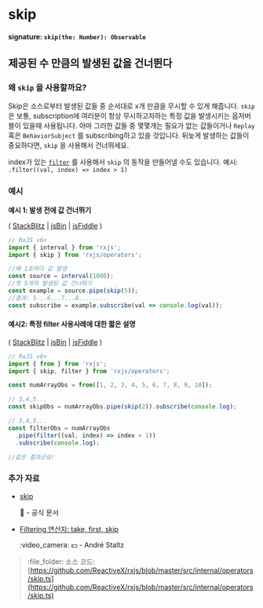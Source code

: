 # skip

#### signature: `skip(the: Number): Observable`

## 제공된 수 만큼의 발생된 값을 건너뛴다

### 왜 `skip` 을 사용할까요?

Skip은 소스로부터 발생된 값들 중 순서대로 x개 만큼을 무시할 수 있게 해줍니다. `skip` 은 보통, subscription에 여러분이 항상 무시하고자하는 특정 값을 발생시키는 옵저버블이 있을때 사용됩니다. 아마 그러한 값들 중 몇몇개는 필요가 없는 값들이거나 `Replay` 혹은 `BehaviorSubject` 를 subscribing하고 있을 것입니다. 뒤늦게 발생하는 값들이 중요하다면, `skip` 을 사용해서 건너뛰세요.

index가 있는  [`filter`](filter.md) 를 사용해서 `skip` 의 동작을 만들어낼 수도 있습니다. 예시: `.filter((val, index) => index > 1)`

### 예시

**예시 1: 발생 전에 값 건너뛰기**

\( [StackBlitz](https://stackblitz.com/edit/typescript-o5ydjf?file=index.ts&devtoolsheight=100) \| [jsBin](http://jsbin.com/hacepudabi/1/edit?js,console) \| [jsFiddle](https://jsfiddle.net/btroncone/ar1eqbya/) \)

```javascript
// RxJS v6+
import { interval } from 'rxjs';
import { skip } from 'rxjs/operators';

//매 1초마다 값 발생
const source = interval(1000);
//첫 5개의 발생된 값 건너뛰기
const example = source.pipe(skip(5));
//결과: 5...6...7...8........
const subscribe = example.subscribe(val => console.log(val));
```

#### 예시2: 특정 filter 사용사례에 대한 짧은 설명

\( [StackBlitz](https://stackblitz.com/edit/typescript-yl3ap1?file=index.ts&devtoolsheight=100) \| [jsBin](http://jsbin.com/judamurego/edit?js,console) \| [jsFiddle](https://jsfiddle.net/ElHuy/4jswLn3z/) \)

```javascript
// RxJS v6+
import { from } from 'rxjs';
import { skip, filter } from 'rxjs/operators';

const numArrayObs = from([1, 2, 3, 4, 5, 6, 7, 8, 9, 10]);

// 3,4,5...
const skipObs = numArrayObs.pipe(skip(2)).subscribe(console.log);

// 3,4,5...
const filterObs = numArrayObs
  .pipe(filter((val, index) => index > 1))
  .subscribe(console.log);

//같은 결과군요!
```

### 추가 자료

* [skip](https://rxjs.dev/api/operators/skip)

  :newspaper: - 공식 문서

* [Filtering 연산자: take, first, skip](https://egghead.io/lessons/rxjs-filtering-operators-take-first-skip?course=rxjs-beyond-the-basics-operators-in-depth)

  :video\_camera: :dollar: - André Staltz

> :file\_folder: 소스 코드: [https://github.com/ReactiveX/rxjs/blob/master/src/internal/operators/skip.ts](https://github.com/ReactiveX/rxjs/blob/master/src/internal/operators/skip.ts)

